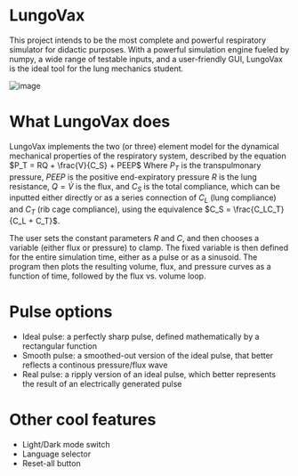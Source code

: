 # LungoVax
This project intends to be the most complete and powerful respiratory simulator for didactic purposes. With a powerful simulation engine fueled by numpy, a wide range of testable inputs, and a user-friendly GUI, LungoVax is the ideal tool for the lung mechanics student.

![image](https://github.com/gonzagrau/LungoVax/assets/107513203/f5cccf8e-9f7f-4e46-ae7b-3a8becc706df)

# What LungoVax does

LungoVax implements the two (or three) element model for the dynamical mechanical properties of the respiratory system, described by the equation 
$P_T = RQ + \frac{V}{C_S} + PEEP$
Where $P_T$ is the transpulmonary pressure, $PEEP$ is the positive end-expiratory pressure $R$ is the lung resistance, $Q = \dot V$ is the flux, and $C_S$ is the total compliance, which can be inputted either directly or as a series connection of $C_L$ (lung compliance) and $C_T$ (rib cage compliance), using the equivalence $C_S = \frac{C_LC_T}{C_L + C_T}\$.

The user sets the constant parameters $R$ and $C$, and then chooses a variable (either flux or pressure) to clamp. The fixed variable is then defined for the entire simulation time, either as a pulse or as a sinusoid. The program then plots the resulting volume, flux, and pressure curves as a function of time, followed by the flux vs. volume loop.

# Pulse options
<ul>
  <li>Ideal pulse: a perfectly sharp pulse, defined mathematically by a rectangular function</li>
  <li>Smooth pulse: a smoothed-out version of the ideal pulse, that better reflects a continous pressure/flux wave</li>
  <li>Real pulse: a ripply version of an ideal pulse, which better represents the result of an electrically generated pulse</li>
</ul>

# Other cool features
<ul>
  <li>Light/Dark mode switch</li>
  <li>Language selector</li>
  <li>Reset-all button</li>
</ul>


